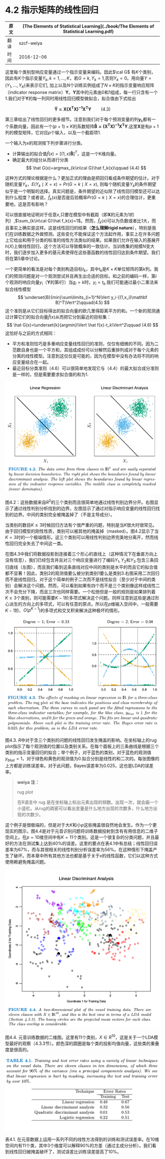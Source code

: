 # 4.2 指示矩阵的线性回归

| 原文   | [The Elements of Statistical Learning](../book/The Elements of Statistical Learning.pdf) |
| ---- | ---------------------------------------- |
| 翻译   | szcf-weiya                               |
| 时间   | 2016-12-06                               |

这里每个类别型响应变量通过一个指示变量来编码。因此$\cal G$ 有$K$个类别，因此有$K$个指示变量$Y_k,k=1,\ldots,K$，若$G=k,Y_k=1$,否则$Y_k=0$。用向量$Y=(Y_1,\ldots,Y_K)$来表示它们, 加上以及$N$个训练实例组成了$N\times K$的指示变量响应矩阵（indicator response matrix）$\mathbf Y$。$\mathbf Y$其中的元素由0和1组成，每一行只含有一个1.我们对于$\mathbf Y$的每一列同时用线性回归模型做拟合，拟合值由下式给出

$$
\mathbf{ \hat Y = {X(X^TX)^{-1}X^TY}} \qquad (4.3)
$$

第三章给出了线性回归的更多细节。注意到我们对于每个预测变量的列$\mathbf y_k$都有一个系数向量，因此有一个$(p+1)\times K$的系数矩阵$\mathbf{\hat B=(X^TX)^{-1}X^TY}$.这里$\mathbf X$是有$p+1$列的模型矩阵，它对应$p$个输入，以及一个截距项1.

一个输入为$x$的观测按下列步骤进行分类。
- 计算输出的拟合值$\hat f(x)=[(1,x)\mathbf{\hat B}]^T$，这是一个K维向量。
- 确定最大的组分从而进行分类
$$
\hat G(x)=argmax_{k\in\cal G}\hat f_k(x)\qquad (4.4)
$$

这种方式的理论根据是什么？更加正式的理由是把回归看成条件期望的估计。对于随机变量$Y_k$，$E(Y_k\mid X=x)=Pr(G=k\mid X=x)$, 则每个随机变量$Y_k$的条件期望似乎是一个明智的选择。真实问题是，条件期望的近似除了线性回归模型还可以达到什么程度？或者说，$\hat f_k(x)$是否是后验概率$Pr(G=k\mid X=x)$的合理估计，更重要地，这是否有影响？

可以很直接地证明对于任意$x$,只要在模型中有截距（即$\mathbf X$的元素为1的列）,$\sum_{k\in\cal G}\hat f_k(x)=1$。然而，$\hat f_k(x)$可以为负数或者比1大，而且事实上确实是这样。这是线性回归的结果（**怎么理解rigid nature**），特别是我们在训练数据之外做预测。这些变化不能保证这个方法起作用，事实上在许多问题上它给出和用于分类的标准的线性方法类似的结果。如果我们允许在输入的基展开$h(X)$上做线性回归，这个方法可以导致概率的一致估计。当训练集的规模$N$变大时，我们逐步加入更多的基元素使得在这些基函数的线性回归达到条件期望。我们将在第5章中讨论。

一个更简单的看法是对每个类别构造目标$t_k$，其中$t_k$是$K\times K$单位矩阵的第$k$列。我们的预测问题是对一个观测尝试并且再生出合适的目标。和之前的编码一样，第$i$个观测的响应向量$y_i$（$\mathbf Y$的第$i$行）当$g_i=k$时，$y_i=t_k.$我们可能通过最小二乘法来拟合线性模型
$$
\underset{B}{min}\sum\limits_{i=1}^N\Vert y_i-[(1,x_i)\mathbf B]^T\Vert^2\qquad(4.5)
$$
这个准则是从它们目标得出的拟合向量的欧几里得距离平方的和。一个新的观测通过计算它们的拟合向量$\hat f(x)$从而把它分到最近的目标集：
$$
\hat G(x)=\underset{k}{argmin}\Vert \hat f(x)-t_k\Vert^2\qquad (4.6)
$$
这恰好与之前的方式相同：

- 平方和准则恰巧是多重响应变量线性回归的准则，仅仅有细微的不同。因为二范数自身也是一个平方和，其组成成份可以分解然后重排列成对于每个元素的分离的线性模型。注意到这仅仅是可能的，因为在模型中没有办法将不同的响应变量结合在一起。
- 最近目标分类准则（4.6）可以很简单地发现它与（4.4）的最大拟合成分准则是一样的，但是需要要求拟合值的和为1.

![](../img/04/fig4.2.png)

图4.2：这些数据来自$R^2$的三个类别而且很简单地通过线性判别边界分开。右图显示了通过线性判别分析找到的边界。左图显示了通过对指示响应变量的线性回归找到的边界。中间的类别完全被掩盖掉了（不是主导成分）。

当类别的数目$K\ge 3$时候回归方法有个很严重的问题，特别是当$K$很大时很常见。由于回归模型的刚性性质，类别可以被其他的掩盖掉（masked）。图4.2显示了当$K=3$时的一个极端情形。这三个类别可以用线性判别边界完美地分离开，然而线性回归完全失去了中间这一类。

在图4.3中我们将数据投影到连接着三个形心的直线上（这种情况下在垂直方向上没有信息），我们已经包含并且对三个响应变量进行了编码$Y_1,Y_2$和$Y_3$.包含三条回归直线（左图），而且我们看到这条直线对应中间的类别是水平的而且它的拟合值都不显著！因此，类别2的观测值要么被分到类别1要么是类别3.右图采用二次回归而不是线性回归。对于这个简单的例子二次而不是线性拟合（至少对于中间的类别）会解决这个问题。然而，可以看到如果有四个而不是三个类别像这样成线性二次不会充分下降，而且三次也同样需要。一个松弛但是一般的规则是如果排列着$K\ge 3$个类别，则可能需要$K-1$阶多项式解决这个问题。同样注意到这些是通过形心派生的方向上的多项式，可以有任意的原点。所以在$p$维输入空间中，一般需要$K-1$阶、$O(p^{K-1})$的多项式和交叉积来解决这种极坏的情形。

![](../img/04/fig4.3.png)

图4.3. $R$中对于含三个类别的问题的线性回归发生掩盖的影响。在坐标轴上的rug plot指示了每个观测值的位置以及类别关系。在每个面板上的三条曲线是根据三个类别的指示变量回归的拟合；举个例子，对于蓝色的类别，对于蓝色的观测值$y_{blue}=1$，对于绿色和黄色的观测值为0.拟合分别是线性的和二次的。每张图像的上方都是训练误差率。对于此问题，Bayes误差率为0.025，这也是LDA的误差率。

> **weiya 注：**
>
> rug plot
>
> 在R语言中 rug 是在坐标轴上标出元素出现的频数。出现一次，就会画一个小竖杠。从rug的疏密可以看出变量是什么地方出现的次数多，什么地方出现的次数少。

这个例子是很极端的，但是对于大$K$和小$p$这些掩盖很自然地会发生。作为一个更现实的图示，图4.4是对于元音识别问题将训练数据投射到含有有用信息的二维子空间上。在$p=10$维空间中有$K=11$个类别。这是一个很复杂的分类问题，并且最好的方法在测试集上达到40%的误差。这里的要点在表4.1中有总结；线性回归误差率为67%，而与其很相关的线性判别分析误差率为56%。在这种情形下掩盖产生了破坏。而本章中所有其他方法也都是基于关于$x$的线性函数，它们以这种方式使用赖避免掩盖问题。

![](../img/04/fig4.4.png)

图4.4. 元音训练数据的二维图。这里有11个类别，$X\in R^{10}$，这是关于一个LDA模型最好的观察（4.3.3节）。颜色深的圆圈是每个类的投影均值向量，这些类的重叠度是很高的。

![](../img/04/tab4.1.png)

表4.1. 在元音数据上运用一系列不同的线性方法得到的训练和测试误差率。在10维空间内有11个类，其中3个维度可以解释90%的方差（通过主成分分析）。我们看到线性回归被掩盖破坏了，测试误差比训练误差提高了10%。


